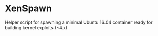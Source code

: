 # XenSpawn
Helper script for spawning a minimal Ubuntu 16.04 container ready for building kernel exploits (~4.x)
